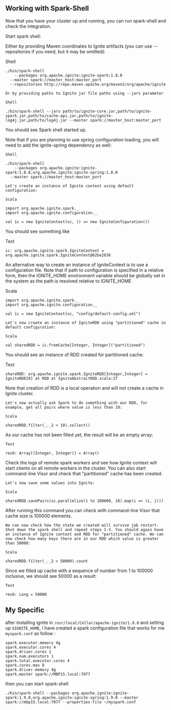 Working with Spark-Shell
---
Now that you have your cluster up and running, you can run spark-shell and check the integration.

   Start spark shell:

   Either by providing Maven coordinates to Ignite artifacts (you can use --repositories if you need, but it may be omitted):

   Shell

```
./bin/spark-shell 
	--packages org.apache.ignite:ignite-spark:1.8.0
  --master spark://master_host:master_port
  --repositories http://repo.maven.apache.org/maven2/org/apache/ignite
  ```

    Or by providing paths to Ignite jar file paths using --jars parameter

    Shell
    
```
./bin/spark-shell --jars path/to/ignite-core.jar,path/to/ignite-spark.jar,path/to/cache-api.jar,path/to/ignite-log4j.jar,path/to/log4j.jar --master spark://master_host:master_port
```
You should see Spark shell started up.

Note that if you are planning to use spring configuration loading, you will need to add the ignite-spring dependency as well:

    Shell
```
./bin/spark-shell 
	--packages org.apache.ignite:ignite-spark:1.8.0,org.apache.ignite:ignite-spring:1.8.0
  --master spark://master_host:master_port
```
    Let's create an instance of Ignite context using default configuration:

    Scala
```
import org.apache.ignite.spark._
import org.apache.ignite.configuration._

val ic = new IgniteContext(sc, () => new IgniteConfiguration())
```
You should see something like

   Text
    
```
ic: org.apache.ignite.spark.IgniteContext = org.apache.ignite.spark.IgniteContext@62be2836
```


An alternative way to create an instance of IgniteContext is to use a configuration file. Note that if path to configuration is specified in a relative form, then the IGNITE_HOME environment variable should be globally set in the system as the path is resolved relative to IGNITE_HOME

   Scala
```
import org.apache.ignite.spark._
import org.apache.ignite.configuration._

val ic = new IgniteContext(sc, "config/default-config.xml")
```
    Let's now create an instance of IgniteRDD using "partitioned" cache in default configuration:

    Scala
```
val sharedRDD = ic.fromCache[Integer, Integer]("partitioned")
```

You should see an instance of RDD created for partitioned cache:

   Text
    
```
shareRDD: org.apache.ignite.spark.IgniteRDD[Integer,Integer] = IgniteRDD[0] at RDD at IgniteAbstractRDD.scala:27
```
Note that creation of RDD is a local operation and will not create a cache in Ignite cluster.

    Let's now actually ask Spark to do something with our RDD, for example, get all pairs where value is less than 10:

    Scala
```
sharedRDD.filter(_._2 < 10).collect()
```
As our cache has not been filled yet, the result will be an empty array:

    Text
```
res0: Array[(Integer, Integer)] = Array()
```
Check the logs of remote spark workers and see how Ignite context will start clients on all remote workers in the cluster. You can also start command-line Visor and check that "partitioned" cache has been created.

    Let's now save some values into Ignite:

    Scala
```
sharedRDD.savePairs(sc.parallelize(1 to 100000, 10).map(i => (i, i)))
```
After running this command you can check with command-line Visor that cache size is 100000 elements.

    We can now check how the state we created will survive job restart. Shut down the spark shell and repeat steps 1-3. You should again have an instance of Ignite context and RDD for "partitioned" cache. We can now check how many keys there are in our RDD which value is greater than 50000:

    Scala
```
sharedRDD.filter(_._2 > 50000).count
```
Since we filled up cache with a sequence of number from 1 to 100000 inclusive, we should see 50000 as a result:

    Text
```
res0: Long = 50000
```
   


## My Specific

after installing ignite in `/usr/local/Cellar/apache-ignite/1.9.0` and setting up `$IGNITE_HOME`, I have created a spark configuration file that works for me `myspark.conf` as follow :

```
spark.executor.memory 4g
spark.executor.cores 4
spark.driver.cores 1
spark.num.executors 1
spark.total.executor.cores 4
spark.cores.max 8
spark.driver.memory 4g
spark.master spark://MBP15.local:7077
```
then you can start spark-shell

```
./bin/spark-shell --packages org.apache.ignite:ignite-spark:1.9.0,org.apache.ignite:ignite-spring:1.9.0 --master spark://mbp15.local:7077 --properties-file ~/myspark.conf 
```
